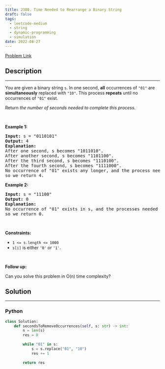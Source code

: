 ```yaml
---
title: 2380. Time Needed to Rearrange a Binary String
draft: false
tags: 
  - leetcode-medium
  - string
  - dynamic-programming
  - simulation
date: 2022-08-27
---
```


[Problem Link](https://leetcode.com/problems/time-needed-to-rearrange-a-binary-string/)

## Description

---
<p>You are given a binary string <code>s</code>. In one second, <strong>all</strong> occurrences of <code>&quot;01&quot;</code> are <strong>simultaneously</strong> replaced with <code>&quot;10&quot;</code>. This process <strong>repeats</strong> until no occurrences of <code>&quot;01&quot;</code> exist.</p>

<p>Return<em> the number of seconds needed to complete this process.</em></p>

<p>&nbsp;</p>
<p><strong class="example">Example 1:</strong></p>

<pre>
<strong>Input:</strong> s = &quot;0110101&quot;
<strong>Output:</strong> 4
<strong>Explanation:</strong> 
After one second, s becomes &quot;1011010&quot;.
After another second, s becomes &quot;1101100&quot;.
After the third second, s becomes &quot;1110100&quot;.
After the fourth second, s becomes &quot;1111000&quot;.
No occurrence of &quot;01&quot; exists any longer, and the process needed 4 seconds to complete,
so we return 4.
</pre>

<p><strong class="example">Example 2:</strong></p>

<pre>
<strong>Input:</strong> s = &quot;11100&quot;
<strong>Output:</strong> 0
<strong>Explanation:</strong>
No occurrence of &quot;01&quot; exists in s, and the processes needed 0 seconds to complete,
so we return 0.
</pre>

<p>&nbsp;</p>
<p><strong>Constraints:</strong></p>

<ul>
	<li><code>1 &lt;= s.length &lt;= 1000</code></li>
	<li><code>s[i]</code> is either <code>&#39;0&#39;</code> or <code>&#39;1&#39;</code>.</li>
</ul>

<p>&nbsp;</p>
<p><strong>Follow up:</strong></p>

<p>Can you solve this problem in O(n) time complexity?</p>


## Solution

---
### Python
``` py title='time-needed-to-rearrange-a-binary-string'
class Solution:
    def secondsToRemoveOccurrences(self, s: str) -> int:
        n = len(s)
        res = 0
        
        while "01" in s:
            s = s.replace("01", "10")
            res += 1
        
        return res
```

